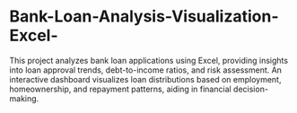 # Bank-Loan-Analysis-Visualization-Excel-
This project analyzes bank loan applications using Excel, providing insights into loan approval trends, debt-to-income ratios, and risk assessment. An interactive dashboard visualizes loan distributions based on employment, homeownership, and repayment patterns, aiding in financial decision-making.
